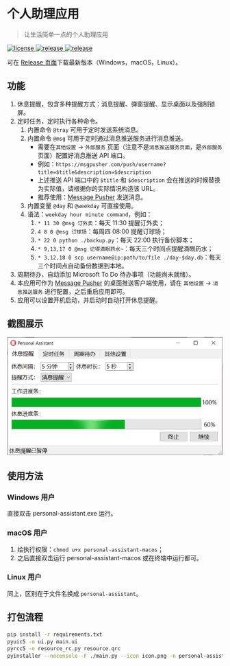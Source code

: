 ﻿# 个人助理应用
> 让生活简单一点的个人助理应用


<p>
  <a href="https://raw.githubusercontent.com/songquanpeng/personal-assistant/main/LICENSE">
    <img src="https://img.shields.io/github/license/songquanpeng/personal-assistant?color=brightgreen" alt="license">
  </a>
  <a href="https://github.com/songquanpeng/personal-assistant/releases/latest">
    <img src="https://img.shields.io/github/v/release/songquanpeng/personal-assistant?color=brightgreen&include_prereleases" alt="release">
  </a>
  <a href="https://github.com/songquanpeng/personal-assistant/releases/latest">
    <img src="https://img.shields.io/github/downloads/songquanpeng/personal-assistant/total?color=brightgreen&include_prereleases" alt="release">
  </a>
</p>

可在 [Release 页面](https://github.com/songquanpeng/personal-assistant/releases)下载最新版本（Windows，macOS，Linux）。

## 功能
1. 休息提醒，包含多种提醒方式：消息提醒、弹窗提醒、显示桌面以及强制锁屏。
2. 定时任务，定时执行各种命令。
   1. 内置命令 `@tray` 可用于定时发送系统消息。
   2. 内置命令 `@msg` 可用于定时通过消息推送服务进行消息推送。
      + 需要在`其他设置` -> `外部服务` 页面（注意不是`消息推送服务页面`，是`外部服务`页面）配置好消息推送 API 端口。
      + 例如：`https://msgpusher.com/push/username?title=$title&description=$description`
      + 上述推送 API 端口中的 `$title` 和 `$description` 会在推送的时候替换为实际值，请根据你的实际情况构造该 URL。
      + 推荐使用：[Message Pusher](https://github.com/songquanpeng/message-pusher) 发送消息。
   3. 内置变量 `@day` 和 `@weekday` 可直接使用。
   4. 语法：`weekday hour minute command`，例如：
      1. `* 11 30 @msg 订外卖`：每天 11:30 提醒订外卖；
      2. `4 8 0 @msg 订球场`：每周四 08:00 提醒订球场；
      3. `* 22 0 python ./backup.py`：每天 22:00 执行备份脚本；
      4. `* 9,13,17 0 @msg 记得滴眼药水~`：每天三个时间点提醒滴眼药水；
      5. `* 3,12,18 0 scp username@ip:path/to/file ./day-$day.db`：每天三个时间点自动备份数据到本地。
3. 周期待办，自动添加 Microsoft To Do 待办事项（功能尚未就绪）。
4. 本应用可作为 [Message Pusher](https://github.com/songquanpeng/message-pusher) 的桌面推送客户端使用，请在 `其他设置` -> `消息推送服务` 进行配置，之后重启应用即可。
5. 应用可以设置开机启动，并启动时自动打开休息提醒。

## 截图展示
![demo](demo.png)

## 使用方法
### Windows 用户  
直接双击 personal-assistant.exe 运行。

### macOS 用户
1. 给执行权限：`chmod u+x personal-assistant-macos`；
2. 之后直接双击运行 personal-assistant-macos 或在终端中运行都可。

### Linux 用户
同上，区别在于文件名换成 `personal-assistant`。

## 打包流程
```bash
pip install -r requirements.txt
pyuic5 -o ui.py main.ui
pyrcc5 -o resource_rc.py resource.qrc 
pyinstaller --noconsole -F ./main.py --icon icon.png -n personal-assistant.exe
```
